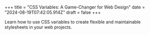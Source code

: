 +++
title = "CSS Variables: A Game-Changer for Web Design"
date = "2024-08-19T07:42:05.914Z"
draft = false
+++

  Learn how to use CSS variables to create flexible and maintainable stylesheets in your web projects.
        